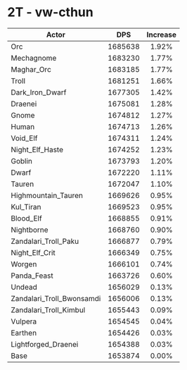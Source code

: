 # 2T - vw-cthun
| Actor | DPS | Increase |
|---|:---:|:---:|
|Orc|1685638|1.92%|
|Mechagnome|1683230|1.77%|
|Maghar_Orc|1683185|1.77%|
|Troll|1681251|1.66%|
|Dark_Iron_Dwarf|1677305|1.42%|
|Draenei|1675081|1.28%|
|Gnome|1674812|1.27%|
|Human|1674713|1.26%|
|Void_Elf|1674311|1.24%|
|Night_Elf_Haste|1674252|1.23%|
|Goblin|1673793|1.20%|
|Dwarf|1672220|1.11%|
|Tauren|1672047|1.10%|
|Highmountain_Tauren|1669626|0.95%|
|Kul_Tiran|1669523|0.95%|
|Blood_Elf|1668855|0.91%|
|Nightborne|1668760|0.90%|
|Zandalari_Troll_Paku|1666877|0.79%|
|Night_Elf_Crit|1666349|0.75%|
|Worgen|1666101|0.74%|
|Panda_Feast|1663726|0.60%|
|Undead|1656029|0.13%|
|Zandalari_Troll_Bwonsamdi|1656006|0.13%|
|Zandalari_Troll_Kimbul|1655443|0.09%|
|Vulpera|1654545|0.04%|
|Earthen|1654426|0.03%|
|Lightforged_Draenei|1654388|0.03%|
|Base|1653874|0.00%|
